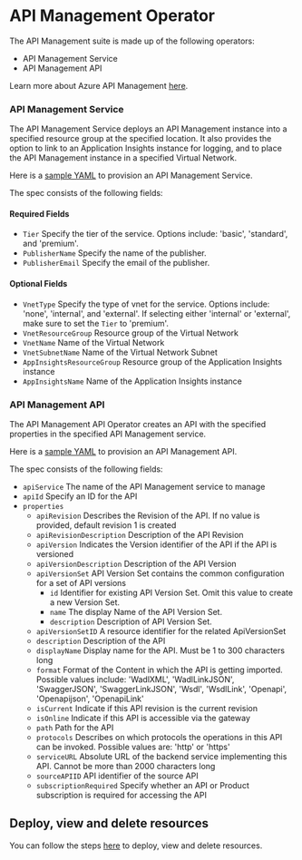 # API Management Operator

The API Management suite is made up of the following operators:
* API Management Service
* API Management API

Learn more about Azure API Management [here](https://docs.microsoft.com/en-us/azure/api-management/api-management-key-concepts).

### API Management Service

The API Management Service deploys an API Management instance into a specified resource group at the specified location. It also provides the option to link to an Application Insights instance for logging, and to place the API Management instance in a specified Virtual Network.

Here is a [sample YAML](/config/samples/azure_v1alpha1_apimservice.yaml) to provision an API Management Service.

The spec consists of the following fields:

#### Required Fields
* `Tier` Specify the tier of the service. Options include: 'basic', 'standard', and 'premium'.
* `PublisherName` Specify the name of the publisher.
* `PublisherEmail` Specify the email of the publisher.

#### Optional Fields
* `VnetType` Specify the type of vnet for the service. Options include: 'none', 'internal', and 'external'. If selecting either 'internal' or 'external', make sure to set the `Tier` to 'premium'.
* `VnetResourceGroup` Resource group of the Virtual Network
* `VnetName` Name of the Virtual Network
* `VnetSubnetName` Name of the Virtual Network Subnet
* `AppInsightsResourceGroup` Resource group of the Application Insights instance
* `AppInsightsName` Name of the Application Insights instance

### API Management API

The API Management API Operator creates an API with the specified properties in the specified API Management service.

Here is a [sample YAML](/config/samples/azure_v1alpha1_apimgmtapi.yaml) to provision an API Management API.

The spec consists of the following fields:

* `apiService` The name of the API Management service to manage
* `apiId` Specify an ID for the API
* `properties`
   * `apiRevision` Describes the Revision of the API. If no value is provided, default revision 1 is created
   * `apiRevisionDescription` Description of the API Revision
   * `apiVersion`  Indicates the Version identifier of the API if the API is versioned
   * `apiVersionDescription` Description of the API Version
   * `apiVersionSet`  API Version Set contains the common configuration for a set of API versions
      * `id` Identifier for existing API Version Set. Omit this value to create a new Version Set.
      * `name` The display Name of the API Version Set.
      * `description` Description of API Version Set.
   * `apiVersionSetID` A resource identifier for the related ApiVersionSet
   * `description` Description of the API 
   * `displayName` Display name for the API. Must be 1 to 300 characters long
   * `format` Format of the Content in which the API is getting imported. Possible values include: 'WadlXML', 'WadlLinkJSON', 'SwaggerJSON', 'SwaggerLinkJSON', 'Wsdl', 'WsdlLink', 'Openapi', 'Openapijson', 'OpenapiLink'
   * `isCurrent` Indicate if this API revision is the current revision
   * `isOnline` Indicate if this API is accessible via the gateway
   * `path` Path for the API
   * `protocols` Describes on which protocols the operations in this API can be invoked. Possible values are: 'http' or 'https'
   * `serviceURL` Absolute URL of the backend service implementing this API. Cannot be more than 2000 characters long
   * `sourceAPIID` API identifier of the source API
   * `subscriptionRequired` Specify whether an API or Product subscription is required for accessing the API

## Deploy, view and delete resources

You can follow the steps [here](/docs/customresource.md) to deploy, view and delete resources.
